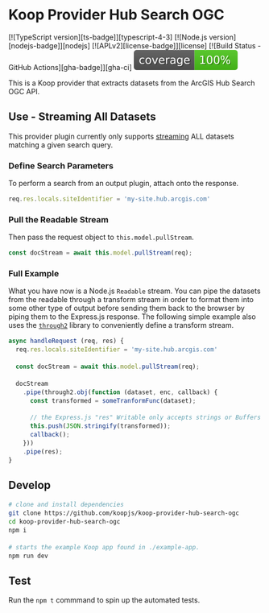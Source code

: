 # Koop Provider Hub Search OGC

[![TypeScript version][ts-badge]][typescript-4-3]
[![Node.js version][nodejs-badge]][nodejs]
[![APLv2][license-badge]][license]
[![Build Status - GitHub Actions][gha-badge]][gha-ci]
![Coverage](./coverage.svg)

This is a Koop provider that extracts datasets from the ArcGIS Hub Search OGC API.

## Use - Streaming All Datasets
This provider plugin currently only supports [streaming](https://nodejs.org/api/stream.html#stream_readable_streams) ALL datasets matching a given search query. 

### Define Search Parameters
To perform a search from an output plugin, attach onto the response.
```js
req.res.locals.siteIdentifier = 'my-site.hub.arcgis.com'
```


### Pull the Readable Stream
Then pass the request object to `this.model.pullStream`.
```js
const docStream = await this.model.pullStream(req);
```

### Full Example
What you have now is a Node.js `Readable` stream. You can pipe the datasets from the readable through a transform stream in order to format them into some other type of output before sending them back to the browser by piping them to the Express.js response. The following simple example also uses the [`through2`](https://www.npmjs.com/package/through2) library to conveniently define a transform stream.

```js
async handleRequest (req, res) {
  req.res.locals.siteIdentifier = 'my-site.hub.arcgis.com'

  const docStream = await this.model.pullStream(req);

  docStream
    .pipe(through2.obj(function (dataset, enc, callback) {
      const transformed = someTranformFunc(dataset);

      // the Express.js "res" Writable only accepts strings or Buffers
      this.push(JSON.stringify(transformed));
      callback();
    }))
    .pipe(res);
}
```

## Develop
```sh
# clone and install dependencies
git clone https://github.com/koopjs/koop-provider-hub-search-ogc 
cd koop-provider-hub-search-ogc 
npm i

# starts the example Koop app found in ./example-app.
npm run dev
```

## Test
Run the `npm t` commmand to spin up the automated tests.
